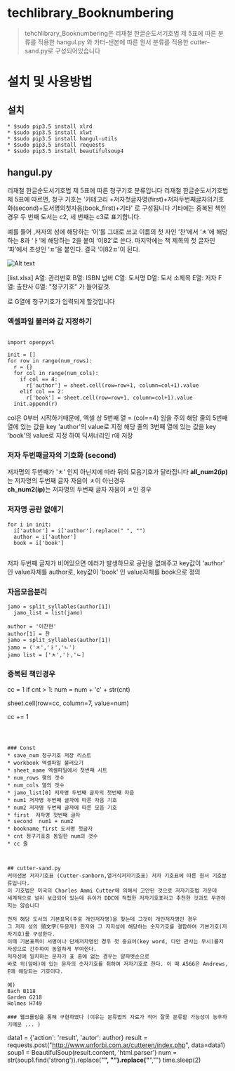 # techlibrary_Booknumbering
> tehchlibrary_Booknumbering은 리재철 한글순도서기호법 제 5표에 따른 분류를 적용한 hangul.py 와
> 카터-샌본에 따른 원서 분류를 적용한 cutter-sand.py로 구성되어있습니다

# 설치 및 사용방법
## 설치

    * $sudo pip3.5 install xlrd
    * $sudo pip3.5 install xlwt
    * $sudo pip3.5 install hangul-utils
    * $sudo pip3.5 install requests
    * $sudo pip3.5 install beautifulsoup4


## hangul.py
 리재철 한글순도서기호법 제 5표에 따른 청구기호 분류입니다
 리재철 한글순도서기호법 제 5표에 따르면, 청구 기호는 '카테고리 +저자첫글자명(first)+저자두번째글자의기호화(second)+도서명의첫자음(book_first)+기타' 로 구성됩니다
 기타에는 중복된 책인경우 두 번째 도서는 c2, 세 번째는 c3로 표기합니다.

 예를 들어 ,저자의 성에 해당하는 ‘이’를 그대로 쓰고 이름의 첫 자인 ‘찬’에서 ‘ㅊ’에 해당하는 8과 ‘ㅏ’에 해당하는 2을 붙여 ‘이82’로 쓴다.
 마지막에는 책 제목의 첫 글자인 ‘파’에서 초성인 ‘ㅍ’을 붙인다. 결국 ‘이82ㅍ’이 된다.

 ![Alt text](/Users/kakao/PycharmProjects/techlibrary/리재철5표.jpg)


[list.xlsx]
A열: 관리번호
B열: ISBN 넘버
C열: 도서명
D열: 도서 소제목
E열: 저자
F열: 출판사
G열: "청구기호" 가 들어갈것.

로 G열에 청구기호가 입력되게 할것입니다


### 엑셀파일 불러와 값 지정하기

```

import openpyxl

init = []
for row in range(num_rows):
  r = {}
  for col in range(num_cols):
    if col == 4:
      r['author'] = sheet.cell(row=row+1, column=col+1).value
    elif col == 2:
      r['book'] = sheet.cell(row=row+1, column=col+1).value
  init.append(r)

```
col은 0부터 시작하기때문에, 엑셀 상 5번째 열 = (col==4) 임을 주의
해당 줄의 5번째 열에 있는 값을 key 'author'의 value로 지정
해당 줄의 3번째 열에 있는 값을 key 'book'의 value로 지정 하여
딕셔너리인 r에 저장

### 저자 두번째글자의 기호화 (second)

저자명의 두번째가 'ㅊ' 인지 아닌지에 따라 뒤의 모음기호가 달라집니다
<b>all_num2(ip)</b>는 저자명의 두번째 글자 자음이 ㅊ이 아닌경우<br>
<b>ch_num2(ip)</b>는 저자명의 두번째 글자 자음이 ㅊ인 경우<br>

### 저자명 공란 없애기
```
for i in init:
  i['author'] = i['author'].replace(" ", "")
  author = i['author']
  book = i['book']


```
저자 두번째 글자가 비어있으면 에러가 발생하므로 공란을 없애주고
key값이 'author' 인 value자체를 author로,
key값이 'book' 인 value자체를 book으로 정의

### 자음모음분리

```
jamo = split_syllables(author[1])
  jamo_list = list(jamo)
```
```
author = '이찬현'
author[1] = 찬
jamo = split_syllables(author[1])
jamo = ('ㅊ','ㅏ','ㄴ')
jamo list = ['ㅊ','ㅏ,'ㄴ]

```
### 중복된 책인경우

cc = 1
if cnt > 1:
    num = num + 'c' + str(cnt)

  sheet.cell(row=cc, column=7, value=num)

  cc += 1
```



### Const
* save_num 청구기호 저장 리스트
* workbook 엑셀파일 불러오기
* sheet_name 엑셀파일에서 첫번째 시트
* num_rows 행의 갯수
* num_cols 열의 갯수
* jamo_list[0] 저자명 두번째 글자의 첫번째 자음
* num1 저자명 두번째 글자에 따른 자음 기호
* num2 저자명 두번째 글자에 따른 모음 기호
* first  저자명 첫번째 글자
* second  num1 + num2
* bookname_first 도서명 첫글자
* cnt 청구기호중 동일한 num의 갯수
* cc 줄



## cutter-sand.py
커터샌본 저자기호표 (Cutter-sanborn,열거식저자기호표) 저자 기호표에 따른 원서 기호분류입니다.
이 기호법은 미국의 Charles Ammi Cutter에 의해서 고안된 것으로 저자기호법 가운데
세계적으로 널리 보급되어 있는데 듀이가 DDC에 적합한 저자기호표라고 추천한 것과도 무관하지는 않습니다

먼저 해당 도서의 기본표목(주로 개인저자명)을 찾는데 그것이 개인저자명인 경우
그 저자 성의 頭文字(두문자) 한자와 그 저자성에 해당하는 숫자기호를 결합하여 기본기호(저자기호)를 구성한다.
이때 기본표목이 서명이나 단체저자명인 경우 첫 중요어(key word, 다만 관사는 무시)를저자성으로 간주하여 동일하게 부여한다.
저자성에 일치하는 문자가 표 중에 없는 경우는 알파벳순으로
바로 위(앞에)에 있는 문자의 숫자기호를 취하여 저자기호로 한다. 이 때 A566은 Andrews, E에 해당되는 기호이다.

예)
Bach B118
Garden G218
Holmes H749

### 웹크롤링을 통해 구현하였다 (이유는 분류법의 자료가 적어 잘못 분류할 가능성이 농후하기때문 ... )
```
data1 = {'action': 'result', 'autor': author}
  result = requests.post("http://www.unforbi.com.ar/cutteren/index.php",
                         data=data1)
  soup1 = BeautifulSoup(result.content, 'html.parser')
  num = str(soup1.find('strong')).replace("<strong>", "").replace("</strong>","")
  time.sleep(2)
```









